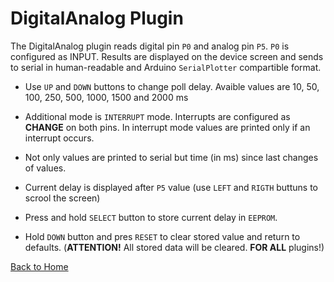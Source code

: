 # DigitalAnalog Plugin

The DigitalAnalog plugin reads digital pin `P0` and analog pin `P5`.
`P0` is configured as INPUT.
Results are displayed on the device screen and sends to serial in human-readable and 
Arduino `SerialPlotter` compartible format.

* Use `UP` and `DOWN` buttons to change poll delay. 
  Avaible values are 10, 50, 100, 250, 500, 1000, 1500 and 2000 ms

* Additional mode is `INTERRUPT` mode. Interrupts are configured as **CHANGE** on both pins. 
  In interrupt mode values are printed only if an interrupt occurs.

* Not only values are printed to serial but time (in ms) since last changes of values.

* Current delay is displayed after `P5` value (use `LEFT` and `RIGTH` buttuns to scrool the screen)

* Press and hold `SELECT` button to store current delay in `EEPROM`.

* Hold `DOWN` button and pres `RESET` to clear stored value and return to defaults. 
  (**ATTENTION!** All stored data will be cleared. **FOR ALL** plugins!)

[Back to Home](/#supported-devices)

